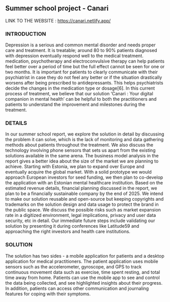 ## Summer school project - Canari 

LINK TO THE WEBSITE : https://canari.netlify.app/


### INTRODUCTION
Depression is a serious and common mental disorder and needs proper care and treatment. It is treatable; around 80 to 90% patients diagnosed with depression eventually respond well to the medical treatment. medication, psychotherapy and electroconvulsive therapy can help patients feel better over a period of time but the full effect cannot be seen for one or two months. It is important for patients to clearly communicate with their psychiatrist in case they do not feel any better or if the situation drastically worsens after being prescribed to antidepressants. This helps psychiatrists decide the changes in the medication type or dosage[6]. In this current process of treatment, we believe that our solution ‘Canari : Your digital companion in mental health’ can be helpful to both the practitioners and patients to understand the improvement and milestones during the treatment. 
### DETAILS
In our summer school report, we explore the solution in detail by discussing the problem it can solve, which is the lack of monitoring and data gathering methods about patients throughout the treatment. We also discuss the technology involving phone sensors that sets us apart from the existing solutions available in the same arena. The business model analysis in the report gives a better idea about the size of the market we are planning to achieve. Starting with Estonia, we plan to expand over Europe and eventually acquire the global market. With a solid prototype we would approach European investors for seed funding, we then plan to co-develop the application with an Estonian mental healthcare institution. Based on the estimated revenue details, financial planning discussed in the report, we plan to be a financially sustainable company by the end of 2025. We intend to make our solution reusable and open-source but keeping copyrights and trademarks on the solution design and data usage to protect the brand in the public space. We discuss the possible risks such as market expansion rate in a digitized environment, legal implications, privacy and user data security, etc in detail. Our immediate future steps include validating our solution by presenting it during conferences like Latitude59 and approaching the right investors and health care institutions. 

### SOLUTION
The solution has two sides - a mobile application for patients and a desktop application for medical practitioners. The patient application uses mobile sensors such as the accelerometer, gyroscope, and GPS to track continuous movement data such as exercise, time spent resting, and total time away from home. Patients can use the mobile app to see and control the data being collected, and see highlighted insights about their progress. In addition, patients can access other communication and journaling features for coping with their symptoms.


